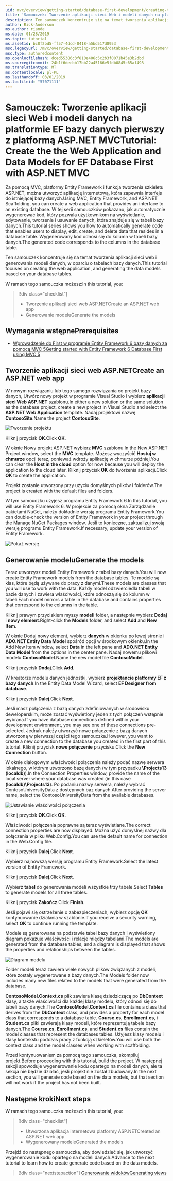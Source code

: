 ```yaml
---
uid: mvc/overview/getting-started/database-first-development/creating-the-web-application
title: 'Samouczek: Tworzenie aplikacji sieci Web i modeli danych na platformie EF bazy danych pierwszy z platformą ASP.NET MVC'
description: Ten samouczek koncentruje się na temat tworzenia aplikacji sieci web i generowania modeli danych, w oparciu o tabelach bazy danych.
author: Rick-Anderson
ms.author: riande
ms.date: 01/28/2019
ms.topic: tutorial
ms.assetid: bc8f2bd5-ff57-4dcd-8418-a5bd517d8953
msc.legacyurl: /mvc/overview/getting-started/database-first-development/creating-the-web-application
msc.type: authoredcontent
ms.openlocfilehash: dced55386c3f810e406c5c2b3f0071b45e3b2dbd
ms.sourcegitcommit: 24b1f6decbb17bb22a45166e5fdb0845c65af498
ms.translationtype: MT
ms.contentlocale: pl-PL
ms.lasthandoff: 03/01/2019
ms.locfileid: "57071111"
---
```

# <a name="tutorial-create-the-the-web-application-and-data-models-for-ef-database-first-with-aspnet-mvc"></a><span data-ttu-id="e4f59-103">Samouczek: Tworzenie aplikacji sieci Web i modeli danych na platformie EF bazy danych pierwszy z platformą ASP.NET MVC</span><span class="sxs-lookup"><span data-stu-id="e4f59-103">Tutorial: Create the the Web Application and Data Models for EF Database First with ASP.NET MVC</span></span>

 <span data-ttu-id="e4f59-104">Za pomocą MVC, platformy Entity Framework i funkcja tworzenia szkieletu ASP.NET, można utworzyć aplikację internetową, która zapewnia interfejs do istniejącej bazy danych.</span><span class="sxs-lookup"><span data-stu-id="e4f59-104">Using MVC, Entity Framework, and ASP.NET Scaffolding, you can create a web application that provides an interface to an existing database.</span></span> <span data-ttu-id="e4f59-105">W tej serii samouczków pokazano, jak automatycznie wygenerować kod, który pozwala użytkownikom na wyświetlanie, edytowanie, tworzenie i usuwanie danych, która znajduje się w tabeli bazy danych.</span><span class="sxs-lookup"><span data-stu-id="e4f59-105">This tutorial series shows you how to automatically generate code that enables users to display, edit, create, and delete data that resides in a database table.</span></span> <span data-ttu-id="e4f59-106">Wygenerowany kod odnosi się do kolumn w tabeli bazy danych.</span><span class="sxs-lookup"><span data-stu-id="e4f59-106">The generated code corresponds to the columns in the database table.</span></span>

<span data-ttu-id="e4f59-107">Ten samouczek koncentruje się na temat tworzenia aplikacji sieci web i generowania modeli danych, w oparciu o tabelach bazy danych.</span><span class="sxs-lookup"><span data-stu-id="e4f59-107">This tutorial focuses on creating the web application, and generating the data models based on your database tables.</span></span>

<span data-ttu-id="e4f59-108">W ramach tego samouczka możesz:</span><span class="sxs-lookup"><span data-stu-id="e4f59-108">In this tutorial, you:</span></span>

> [!div class="checklist"]
> * <span data-ttu-id="e4f59-109">Tworzenie aplikacji sieci web ASP.NET</span><span class="sxs-lookup"><span data-stu-id="e4f59-109">Create an ASP.NET web app</span></span>
> * <span data-ttu-id="e4f59-110">Generowanie modelu</span><span class="sxs-lookup"><span data-stu-id="e4f59-110">Generate the models</span></span>

## <a name="prerequisites"></a><span data-ttu-id="e4f59-111">Wymagania wstępne</span><span class="sxs-lookup"><span data-stu-id="e4f59-111">Prerequisites</span></span>

* [<span data-ttu-id="e4f59-112">Wprowadzenie do First w programie Entity Framework 6 bazy danych za pomocą MVC 5</span><span class="sxs-lookup"><span data-stu-id="e4f59-112">Getting started with Entity Framework 6 Database First using MVC 5</span></span>](setting-up-database.md)

## <a name="create-an-aspnet-web-app"></a><span data-ttu-id="e4f59-113">Tworzenie aplikacji sieci web ASP.NET</span><span class="sxs-lookup"><span data-stu-id="e4f59-113">Create an ASP.NET web app</span></span>

<span data-ttu-id="e4f59-114">W nowym rozwiązaniu lub tego samego rozwiązania co projekt bazy danych, Utwórz nowy projekt w programie Visual Studio i wybierz **aplikacji sieci Web ASP.NET** szablonu.</span><span class="sxs-lookup"><span data-stu-id="e4f59-114">In either a new solution or the same solution as the database project, create a new project in Visual Studio and select the **ASP.NET Web Application** template.</span></span> <span data-ttu-id="e4f59-115">Nadaj projektowi nazwę **ContosoSite**.</span><span class="sxs-lookup"><span data-stu-id="e4f59-115">Name the project **ContosoSite**.</span></span>

![Tworzenie projektu](creating-the-web-application/_static/image1.png)

<span data-ttu-id="e4f59-117">Kliknij przycisk **OK**.</span><span class="sxs-lookup"><span data-stu-id="e4f59-117">Click **OK**.</span></span>

<span data-ttu-id="e4f59-118">W oknie Nowy projekt ASP.NET wybierz **MVC** szablonu.</span><span class="sxs-lookup"><span data-stu-id="e4f59-118">In the New ASP.NET Project window, select the **MVC** template.</span></span> <span data-ttu-id="e4f59-119">Możesz wyczyścić **Hostuj w chmurze** opcji teraz, ponieważ wdroży aplikację w chmurze później.</span><span class="sxs-lookup"><span data-stu-id="e4f59-119">You can clear the **Host in the cloud** option for now because you will deploy the application to the cloud later.</span></span> <span data-ttu-id="e4f59-120">Kliknij przycisk **OK** do tworzenia aplikacji.</span><span class="sxs-lookup"><span data-stu-id="e4f59-120">Click **OK** to create the application.</span></span>

<span data-ttu-id="e4f59-121">Projekt zostanie utworzony przy użyciu domyślnych plików i folderów.</span><span class="sxs-lookup"><span data-stu-id="e4f59-121">The project is created with the default files and folders.</span></span>

<span data-ttu-id="e4f59-122">W tym samouczku użyjesz programu Entity Framework 6.</span><span class="sxs-lookup"><span data-stu-id="e4f59-122">In this tutorial, you will use Entity Framework 6.</span></span> <span data-ttu-id="e4f59-123">W projekcie za pomocą okna Zarządzanie pakietami NuGet, należy dokładnie wersją programu Entity Framework.</span><span class="sxs-lookup"><span data-stu-id="e4f59-123">You can double-check the version of Entity Framework in your project through the Manage NuGet Packages window.</span></span> <span data-ttu-id="e4f59-124">Jeśli to konieczne, zaktualizuj swoją wersję programu Entity Framework.</span><span class="sxs-lookup"><span data-stu-id="e4f59-124">If necessary, update your version of Entity Framework.</span></span>

![Pokaż wersję](creating-the-web-application/_static/image3.png)

## <a name="generate-the-models"></a><span data-ttu-id="e4f59-126">Generowanie modelu</span><span class="sxs-lookup"><span data-stu-id="e4f59-126">Generate the models</span></span>

<span data-ttu-id="e4f59-127">Teraz utworzysz modeli Entity Framework z tabel bazy danych.</span><span class="sxs-lookup"><span data-stu-id="e4f59-127">You will now create Entity Framework models from the database tables.</span></span> <span data-ttu-id="e4f59-128">Te modele są klas, które będą używane do pracy z danymi.</span><span class="sxs-lookup"><span data-stu-id="e4f59-128">These models are classes that you will use to work with the data.</span></span> <span data-ttu-id="e4f59-129">Każdy model odzwierciedla tabeli w bazie danych i zawiera właściwości, które odnoszą się do kolumn w tabeli.</span><span class="sxs-lookup"><span data-stu-id="e4f59-129">Each model mirrors a table in the database and contains properties that correspond to the columns in the table.</span></span>

<span data-ttu-id="e4f59-130">Kliknij prawym przyciskiem myszy **modeli** folder, a następnie wybierz **Dodaj** i **nowy element**.</span><span class="sxs-lookup"><span data-stu-id="e4f59-130">Right-click the **Models** folder, and select **Add** and **New Item**.</span></span>

<span data-ttu-id="e4f59-131">W oknie Dodaj nowy element, wybierz **danych** w okienku po lewej stronie i **ADO.NET Entity Data Model** spośród opcji w środkowym okienku.</span><span class="sxs-lookup"><span data-stu-id="e4f59-131">In the Add New Item window, select **Data** in the left pane and **ADO.NET Entity Data Model** from the options in the center pane.</span></span> <span data-ttu-id="e4f59-132">Nadaj nowemu plikowi modelu **ContosoModel**.</span><span class="sxs-lookup"><span data-stu-id="e4f59-132">Name the new model file **ContosoModel**.</span></span>

<span data-ttu-id="e4f59-133">Kliknij przycisk **Dodaj**.</span><span class="sxs-lookup"><span data-stu-id="e4f59-133">Click **Add**.</span></span>

<span data-ttu-id="e4f59-134">W kreatorze modelu danych jednostki, wybierz **projektancie platformy EF z bazy danych**.</span><span class="sxs-lookup"><span data-stu-id="e4f59-134">In the Entity Data Model Wizard, select **EF Designer from database**.</span></span>

<span data-ttu-id="e4f59-135">Kliknij przycisk **Dalej**.</span><span class="sxs-lookup"><span data-stu-id="e4f59-135">Click **Next**.</span></span>

<span data-ttu-id="e4f59-136">Jeśli masz połączenia z bazą danych zdefiniowanych w środowisku deweloperskim, może zostać wyświetlony jeden z tych połączeń wstępnie wybrana.</span><span class="sxs-lookup"><span data-stu-id="e4f59-136">If you have database connections defined within your development environment, you may see one of these connections pre-selected.</span></span> <span data-ttu-id="e4f59-137">Jednak należy utworzyć nowe połączenie z bazą danych utworzoną w pierwszej części tego samouczka.</span><span class="sxs-lookup"><span data-stu-id="e4f59-137">However, you want to create a new connection to the database you created in the first part of this tutorial.</span></span> <span data-ttu-id="e4f59-138">Kliknij przycisk **nowe połączenie** przycisku.</span><span class="sxs-lookup"><span data-stu-id="e4f59-138">Click the **New Connection** button.</span></span>

<span data-ttu-id="e4f59-139">W oknie dialogowym właściwości połączenia należy podać nazwę serwera lokalnego, w którym utworzono bazę danych (w tym przypadku **\Projects13 (localdb)**).</span><span class="sxs-lookup"><span data-stu-id="e4f59-139">In the Connection Properties window, provide the name of the local server where your database was created (in this case **(localdb)\Projects13**).</span></span> <span data-ttu-id="e4f59-140">Po podaniu nazwy serwera, należy wybrać ContosoUniversityData z dostępnych baz danych.</span><span class="sxs-lookup"><span data-stu-id="e4f59-140">After providing the server name, select the ContosoUniversityData from the available databases.</span></span>

![Ustawianie właściwości połączenia](creating-the-web-application/_static/image8.png)

<span data-ttu-id="e4f59-142">Kliknij przycisk **OK**.</span><span class="sxs-lookup"><span data-stu-id="e4f59-142">Click **OK**.</span></span>

<span data-ttu-id="e4f59-143">Właściwości połączenia poprawne są teraz wyświetlane.</span><span class="sxs-lookup"><span data-stu-id="e4f59-143">The correct connection properties are now displayed.</span></span> <span data-ttu-id="e4f59-144">Można użyć domyślnej nazwy dla połączenia w pliku Web.Config.</span><span class="sxs-lookup"><span data-stu-id="e4f59-144">You can use the default name for connection in the Web.Config file.</span></span>

<span data-ttu-id="e4f59-145">Kliknij przycisk **Dalej**.</span><span class="sxs-lookup"><span data-stu-id="e4f59-145">Click **Next**.</span></span>

<span data-ttu-id="e4f59-146">Wybierz najnowszą wersję programu Entity Framework.</span><span class="sxs-lookup"><span data-stu-id="e4f59-146">Select the latest version of Entity Framework.</span></span>

<span data-ttu-id="e4f59-147">Kliknij przycisk **Dalej**.</span><span class="sxs-lookup"><span data-stu-id="e4f59-147">Click **Next**.</span></span>

<span data-ttu-id="e4f59-148">Wybierz **tabel** do generowania modeli wszystkie trzy tabele.</span><span class="sxs-lookup"><span data-stu-id="e4f59-148">Select **Tables** to generate models for all three tables.</span></span>

<span data-ttu-id="e4f59-149">Kliknij przycisk **Zakończ**.</span><span class="sxs-lookup"><span data-stu-id="e4f59-149">Click **Finish**.</span></span>

<span data-ttu-id="e4f59-150">Jeśli pojawi się ostrzeżenie o zabezpieczeniach, wybierz opcję **OK** kontynuowanie działania w szablonie.</span><span class="sxs-lookup"><span data-stu-id="e4f59-150">If you receive a security warning, select **OK** to continue running the template.</span></span>

<span data-ttu-id="e4f59-151">Modele są generowane na podstawie tabel bazy danych i wyświetlony diagram pokazuje właściwości i relacje między tabelami.</span><span class="sxs-lookup"><span data-stu-id="e4f59-151">The models are generated from the database tables, and a diagram is displayed that shows the properties and relationships between the tables.</span></span>

![Diagram modelu](creating-the-web-application/_static/image11.png)

<span data-ttu-id="e4f59-153">Folder modeli teraz zawiera wiele nowych plików związanych z modeli, które zostały wygenerowane z bazy danych.</span><span class="sxs-lookup"><span data-stu-id="e4f59-153">The Models folder now includes many new files related to the models that were generated from the database.</span></span>

<span data-ttu-id="e4f59-154">**ContosoModel.Context.cs** plik zawiera klasę dziedziczącą po **DbContext** klasy, a także właściwości dla każdej klasy modelu, który odnosi się do tabeli bazy danych.</span><span class="sxs-lookup"><span data-stu-id="e4f59-154">The **ContosoModel.Context.cs** file contains a class that derives from the **DbContext** class, and provides a property for each model class that corresponds to a database table.</span></span> <span data-ttu-id="e4f59-155">**Course.cs**, **Enrollment.cs**, i **Student.cs** pliki zawierają klasy modeli, które reprezentują tabele bazy danych.</span><span class="sxs-lookup"><span data-stu-id="e4f59-155">The **Course.cs**, **Enrollment.cs**, and **Student.cs** files contain the model classes that represent the databases tables.</span></span> <span data-ttu-id="e4f59-156">Użyjesz klasy modelu i klasy kontekstu podczas pracy z funkcją szkieletów.</span><span class="sxs-lookup"><span data-stu-id="e4f59-156">You will use both the context class and the model classes when working with scaffolding.</span></span>

<span data-ttu-id="e4f59-157">Przed kontynuowaniem za pomocą tego samouczka, skompiluj projekt.</span><span class="sxs-lookup"><span data-stu-id="e4f59-157">Before proceeding with this tutorial, build the project.</span></span> <span data-ttu-id="e4f59-158">W następnej sekcji spowoduje wygenerowanie kodu opartego na modeli danych, ale ta sekcja nie będzie działać, jeśli projekt nie został zbudowany.</span><span class="sxs-lookup"><span data-stu-id="e4f59-158">In the next section, you will generate code based on the data models, but that section will not work if the project has not been built.</span></span>

## <a name="next-steps"></a><span data-ttu-id="e4f59-159">Następne kroki</span><span class="sxs-lookup"><span data-stu-id="e4f59-159">Next steps</span></span>

<span data-ttu-id="e4f59-160">W ramach tego samouczka możesz:</span><span class="sxs-lookup"><span data-stu-id="e4f59-160">In this tutorial, you:</span></span>

> [!div class="checklist"]
> * <span data-ttu-id="e4f59-161">Utworzona aplikacja internetowa platformy ASP.NET</span><span class="sxs-lookup"><span data-stu-id="e4f59-161">Created an ASP.NET web app</span></span>
> * <span data-ttu-id="e4f59-162">Wygenerowany modele</span><span class="sxs-lookup"><span data-stu-id="e4f59-162">Generated the models</span></span>

<span data-ttu-id="e4f59-163">Przejdź do następnego samouczka, aby dowiedzieć się, jak utworzyć wygenerowanie kodu opartego na modeli danych.</span><span class="sxs-lookup"><span data-stu-id="e4f59-163">Advance to the next tutorial to learn how to create generate code based on the data models.</span></span>
> [!div class="nextstepaction"]
> [<span data-ttu-id="e4f59-164">Generowanie widoków</span><span class="sxs-lookup"><span data-stu-id="e4f59-164">Generating views</span></span>](generating-views.md)